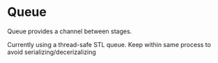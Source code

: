 # Queue
Queue provides a channel between stages.

Currently using a thread-safe STL queue. Keep within same process to avoid
serializing/decerizalizing
